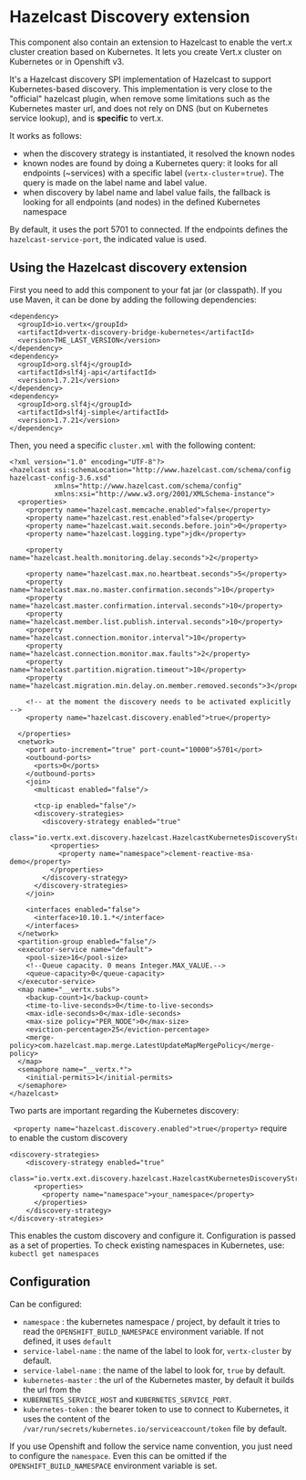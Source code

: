 # Hazelcast Discovery extension

This component also contain an extension to Hazelcast to enable the vert.x cluster creation based on Kubernetes. It
lets you create Vert.x cluster on Kubernetes or in Openshift v3.

It's a Hazelcast discovery SPI implementation of Hazelcast to support Kubernetes-based discovery. This implementation
is very close to the "official" hazelcast plugin, when remove some limitations such as the Kubernetes master url, and
does not rely on DNS (but on Kubernetes service lookup), and is **specific** to vert.x.

It works as follows:

* when the discovery strategy is instantiated, it resolved the known nodes
* known nodes are found by doing a Kubernetes query: it looks for all endpoints (~services) with a specific label
(`vertx-cluster`=`true`). The query is made on the label name and label value.
* when discovery by label name and label value fails, the fallback is looking for all endpoints (and nodes) in the defined Kubernetes namespace

By default, it uses the port 5701 to connected. If the endpoints defines the `hazelcast-service-port`, the indicated
value is used.

## Using the Hazelcast discovery extension

First you need to add this component to your fat jar (or classpath). If you use Maven, it can be done by adding the
following dependencies:

```
<dependency>
  <groupId>io.vertx</groupId>
  <artifactId>vertx-discovery-bridge-kubernetes</artifactId>
  <version>THE_LAST_VERSION</version>
</dependency>
<dependency>
  <groupId>org.slf4j</groupId>
  <artifactId>slf4j-api</artifactId>
  <version>1.7.21</version>
</dependency>
<dependency>
  <groupId>org.slf4j</groupId>
  <artifactId>slf4j-simple</artifactId>
  <version>1.7.21</version>
</dependency>
```

Then, you need a specific `cluster.xml` with the following content:

```
<?xml version="1.0" encoding="UTF-8"?>
<hazelcast xsi:schemaLocation="http://www.hazelcast.com/schema/config hazelcast-config-3.6.xsd"
           xmlns="http://www.hazelcast.com/schema/config"
           xmlns:xsi="http://www.w3.org/2001/XMLSchema-instance">
  <properties>
    <property name="hazelcast.memcache.enabled">false</property>
    <property name="hazelcast.rest.enabled">false</property>
    <property name="hazelcast.wait.seconds.before.join">0</property>
    <property name="hazelcast.logging.type">jdk</property>

    <property name="hazelcast.health.monitoring.delay.seconds">2</property>

    <property name="hazelcast.max.no.heartbeat.seconds">5</property>
    <property name="hazelcast.max.no.master.confirmation.seconds">10</property>
    <property name="hazelcast.master.confirmation.interval.seconds">10</property>
    <property name="hazelcast.member.list.publish.interval.seconds">10</property>
    <property name="hazelcast.connection.monitor.interval">10</property>
    <property name="hazelcast.connection.monitor.max.faults">2</property>
    <property name="hazelcast.partition.migration.timeout">10</property>
    <property name="hazelcast.migration.min.delay.on.member.removed.seconds">3</property>

    <!-- at the moment the discovery needs to be activated explicitly -->
    <property name="hazelcast.discovery.enabled">true</property>

  </properties>
  <network>
    <port auto-increment="true" port-count="10000">5701</port>
    <outbound-ports>
      <ports>0</ports>
    </outbound-ports>
    <join>
      <multicast enabled="false"/>

      <tcp-ip enabled="false"/>
      <discovery-strategies>
        <discovery-strategy enabled="true"
                            class="io.vertx.ext.discovery.hazelcast.HazelcastKubernetesDiscoveryStrategy">
          <properties>
            <property name="namespace">clement-reactive-msa-demo</property>
          </properties>
        </discovery-strategy>
      </discovery-strategies>
    </join>

    <interfaces enabled="false">
      <interface>10.10.1.*</interface>
    </interfaces>
  </network>
  <partition-group enabled="false"/>
  <executor-service name="default">
    <pool-size>16</pool-size>
    <!--Queue capacity. 0 means Integer.MAX_VALUE.-->
    <queue-capacity>0</queue-capacity>
  </executor-service>
  <map name="__vertx.subs">
    <backup-count>1</backup-count>
    <time-to-live-seconds>0</time-to-live-seconds>
    <max-idle-seconds>0</max-idle-seconds>
    <max-size policy="PER_NODE">0</max-size>
    <eviction-percentage>25</eviction-percentage>
    <merge-policy>com.hazelcast.map.merge.LatestUpdateMapMergePolicy</merge-policy>
  </map>
  <semaphore name="__vertx.*">
    <initial-permits>1</initial-permits>
  </semaphore>
</hazelcast>
```

Two parts are important regarding the Kubernetes discovery:

` <property name="hazelcast.discovery.enabled">true</property>` require to enable the custom discovery

```
<discovery-strategies>
    <discovery-strategy enabled="true"
                        class="io.vertx.ext.discovery.hazelcast.HazelcastKubernetesDiscoveryStrategy">
      <properties>
        <property name="namespace">your_namespace</property>
      </properties>
    </discovery-strategy>
</discovery-strategies>
```

This enables the custom discovery and configure it. Configuration is passed as a set of properties. To check existing namespaces in Kubernetes, use: ` kubectl get namespaces` 




## Configuration

Can be configured:

* `namespace` : the kubernetes namespace / project, by default it tries to read the `OPENSHIFT_BUILD_NAMESPACE`
 environment variable. If not defined, it uses `default`
* `service-label-name` : the name of the label to look for, `vertx-cluster` by default.
* `service-label-name` : the name of the label to look for, `true` by default.
* `kubernetes-master` : the url of the Kubernetes master, by default it builds the url from the
* `KUBERNETES_SERVICE_HOST` and `KUBERNETES_SERVICE_PORT`.
* `kubernetes-token` : the bearer token to use to connect to Kubernetes, it uses the content of the
 `/var/run/secrets/kubernetes.io/serviceaccount/token` file by default.

If you use Openshift and follow the service name convention, you just need to configure the `namespace`. Even this
 can be omitted if the `OPENSHIFT_BUILD_NAMESPACE` environment variable is set.
